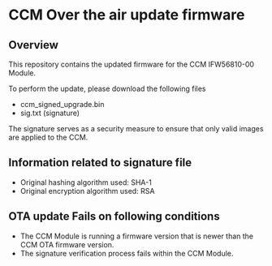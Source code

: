 # CCM Over the air update firmware 

## Overview

This repository contains the updated firmware for the CCM IFW56810-00 Module.

To perform the update, please download the following files

-  ccm_signed_upgrade.bin
-  sig.txt (signature)

The signature serves as a security measure to ensure that only valid images are applied to the CCM.

## Information related to signature file 

-  Original hashing algorithm used: SHA-1
-  Original encryption algorithm used: RSA 

## OTA update Fails on following conditions

-  The CCM Module is running a firmware version that is newer than the CCM OTA firmware version.
-  The signature verification process fails within the CCM Module.

